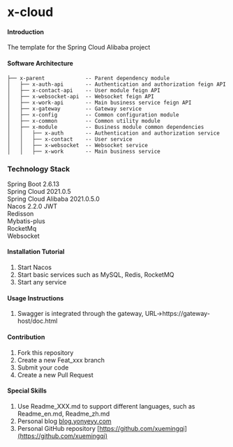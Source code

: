 # x-cloud

#### Introduction
The template for the Spring Cloud Alibaba project

#### Software Architecture
```
├── x-parent             -- Parent dependency module
│   ├── x-auth-api       -- Authentication and authorization feign API
│   ├── x-contact-api    -- User module feign API
│   ├── x-websocket-api  -- Websocket feign API
│   ├── x-work-api       -- Main business service feign API
│   ├── x-gateway        -- Gateway service
│   ├── x-config         -- Common configuration module
│   ├── x-common         -- Common utility module
│   ├── x-module         -- Business module common dependencies
│   │   ├── x-auth       -- Authentication and authorization service
│   │   ├── x-contact    -- User service
│   │   ├── x-websocket  -- Websocket service
│   │   ├── x-work       -- Main business service
```

### Technology Stack
Spring Boot 2.6.13  
Spring Cloud 2021.0.5  
Spring Cloud Alibaba 2021.0.5.0  
Nacos 2.2.0
JWT  
Redisson  
Mybatis-plus  
RocketMq  
Websocket


#### Installation Tutorial

1.  Start Nacos
2.  Start basic services such as MySQL, Redis, RocketMQ
3.  Start any service

#### Usage Instructions

1.  Swagger is integrated through the gateway, URL->https://gateway-host/doc.html

#### Contribution

1.  Fork this repository
2.  Create a new Feat_xxx branch
3.  Submit your code
4.  Create a new Pull Request


#### Special Skills

1.  Use Readme_XXX.md to support different languages, such as Readme_en.md, Readme_zh.md
2.  Personal blog [blog.yonyeyy.com](https://blog.yonyeyy.com)
3.  Personal GitHub repository [https://github.com/xuemingqi](https://github.com/xuemingqi)

